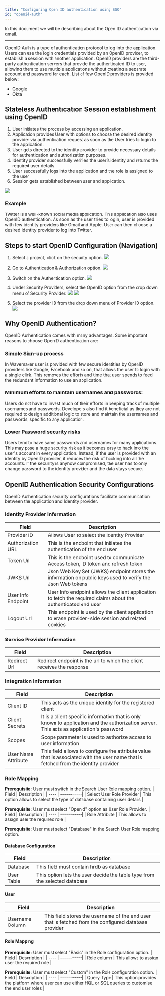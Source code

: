 ```yaml
---
title: "Configuring Open ID authentication using SSO"
id: "openid-auth"
---
```

In this document we will be describing about the Open ID authentication via gmail.

---

OpenID Auth is a type of authentication protocol to log into the application. Users can use the login credentials provided by an OpenID provider, to establish a session with another application. OpenID providers are the third-party authentication servers that provide the authenticated ID to user, allowing them to use multiple applications without creating a separate account and password for each. List of few OpenID providers is provided below:
* Google
* Okta
 

## Stateless Authentication Session establishment using OpenID

1. User initiates the process by accessing an application.	
2. Application provides User with options to choose the desired identity provider via authentication request as soon as the User tries to login to the application.
3. User gets directed to the identity provider to provide necessary details for authentication and authorization purposes.
4. Identity provider successfully verifies the user’s identity and returns the required user details.
5. User successfully logs into the application and the role is assigned to the user
6. Session gets established between user and application.



[![](/learn/assets/OpenID_Architecture.png)](/learn/assets/OpenID_Architecture.png)


### Example

Twitter is a well-known social media application. This application also uses OpenID authentication. As soon as the user tries to login, user is provided with few identity providers like Gmail and Apple. User can then choose a desired identity provider to log into Twitter.


## Steps to start OpenID Configuration (Navigation)

1. Select a project, click on the security option.
[![](/learn/assets/wm_openid_1_f.png)](/learn/assets/wm_openid_1_f.png)

2. Go to Authentication & Authorization option.
[![](/learn/assets/wm_openid_2_f.png)](/learn/assets/wm_openid_2_f.png)

3. Switch on the Authentication option.
[![](/learn/assets/wm_openid_3_f.png)](/learn/assets/wm_openid_3_f.png)

4. Under Security Providers, select the OpenID option from the drop down menu of Security Provider.
[![](/learn/assets/wm_openid_4_f.png)](/learn/assets/wm_openid_4_f.png)
[![](/learn/assets/wm_openid_5_f.png)](/learn/assets/wm_openid_5_f.png)

5. Select the provider ID from the drop down menu of Provider ID option.
[![](/learn/assets/wm_openid_6_f.png)](/learn/assets/wm_openid_6_f.png)


## Why OpenID Authentication?

OpenID Authentication comes with many advantages. Some important reasons to choose OpenID authentication are:

### Simple Sign-up process

In Wavemaker user is provided with few secure identities by OpenID providers like Google, Facebook and so on, that allows the user to login with a single click. This removes the efforts and time that user spends to feed the redundant information to use an application.


### Minimum efforts to maintain usernames and passwords:

Users do not have to invest much of their efforts in keeping track of multiple usernames and passwords. Developers also find it beneficial as they are not required to design additional logic to store and maintain the usernames and passwords, specific to any application.


### Lower Password security risks

Users tend to have same passwords and usernames for many applications. This may pose a huge security risk as it becomes easy to hack into the user's account in every application. Instead, if the user is provided with an identity by OpenID provider, it reduces the risk of hacking into all the accounts. If the security is anyhow compromised, the user has to only change password to the identity provider and the data stays secure.



## OpenID Authentication Security Configurations

OpenID Authentication security configurations facilitate communication between the application and Identity provider.

### Identity Provider Information

| Field | Description |
| ---- | -----------|
| Provider ID | Allows User to select the Identity Provider |
| Authorization URL | This is the endpoint that initiates the authentication of the end user |
| Token Url | This is the endpoint used to communicate Access token, ID token and refresh token |
| JWKS Url | Json Web Key Set (JWKS) endpoint stores the information on public keys used to verify the Json Web tokens |
| User Info Endpoint | User Info endpoint allows the client application to fetch the required claims about the authenticated end user |
| Logout Url | This endpoint is used by the client application to erase provider-side session and related cookies |



### Service Provider Information

| Field | Description |
| ---- | -----------|
| Redirect Url | Redirect endpoint is the url to which the client receives the response |
	

### Integration Information

| Field | Description |
| ---- | -----------|
| Client ID | This acts as the unique identity for the registered client |
| Client Secrets | It is a client specific information that is only known to application and the authorization server. This acts as application's password |
| Scopes | Scope parameter is used to authorize access to user information |
| User Name Attribute | This field allows to configure the attribute value that is associated with the user name that is fetched from the identity provider |
	

### Role Mapping

**Prerequisite:** User must switch in the Search User Role mapping option.
| Field | Description |
| ---- | -----------|
| Select User Role Provider | This option allows to select the type of database containing user details |


**Prerequisite:** User must select "OpenId" option as User Role Provider.
| Field | Description |
| ---- | -----------|
| Role Attribute | This allows to assign user the required role |


**Prerequisite:** User must select "Database" in the Search User Role mapping option.
#### Database Configuration
| Field | Description |
| ---- | -----------|
| Database | This field must contain hrdb as database |
| User Table | This option lets the user decide the table type from the selected database |
	

#### User
| Field | Description |
| ---- | -----------|
| Username Column | This field stores the username of the end user that is fetched from the configured database provider |


#### Role Mapping

**Prerequisite:**  User must select "Basic" in the Role configuration option.
| Field | Description |
| ---- | -----------|
| Role column | This allows to assign user the required role |


**Prerequisite:** User must select "Custom" in the Role configuration option.
| Field | Description |
| ---- | -----------|
| Query Type | This option provides the platform where user can use either HQL or SQL queries to customise the end user roles |


 

